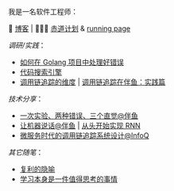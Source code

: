 我是一名软件工程师：

📔 [博客](https://zhenghe-md.github.io/blog/)
| 🏃🏻‍♀️ [赤道计划](https://equator.vercel.app) & [running page](https://zhenghe-md.github.io/running_page/)

*调研/实践*：
* [如何在 Golang 项目中处理好错误](https://zhenghe-md.github.io/blog/2020/10/05/Go-Error-Handling-Research/)
* [代码搜索引擎](https://zhenghe-md.github.io/blog/2021/05/09/search-engine-for-codes-fundamentals/)
* [调用链追踪的维度](https://zhenghe-md.github.io/blog/2020/12/20/design-dimensions-of-tracing-systems/) | [调用链追踪在伴鱼：实践篇](https://zhenghe-md.github.io/blog/2021/03/04/implementing-tail-based-sampling/)

*技术分享*：
* [一次实验、两种错误、三个直觉@伴鱼](https://zhenghe-md.github.io/blog/2022/07/04/A-B-Testing/)
* [让机器说话@伴鱼](https://zhenghe-md.github.io/machine-talk-slides/1) | [从头开始实现 RNN](https://zhenghe-md.github.io/blog/2022/02/20/rnn/)
* [微服务时代的调用链追踪系统设计@InfoQ](https://www.infoq.cn/video/Kf4DaZ1C862juiMS84J8)

*其它随笔*：
* [复利的隐喻](https://zhenghe-md.github.io/blog/2022/02/26/compound-interest-in-life/)
* [学习本身是一件值得思考的事情](https://zhenghe-md.github.io/blog/2021/11/28/Make-It-Stick-Digest/)

<!--
**ZhengHe-MD/ZhengHe-MD** is a ✨ _special_ ✨ repository because its `README.md` (this file) appears on your GitHub profile.

Here are some ideas to get you started:

- 🔭 I’m currently working on ...
- 🌱 I’m currently learning ...
- 👯 I’m looking to collaborate on ...
- 🤔 I’m looking for help with ...
- 💬 Ask me about ...
- 📫 How to reach me: ...
- 😄 Pronouns: ...
- ⚡ Fun fact: ...
-->
